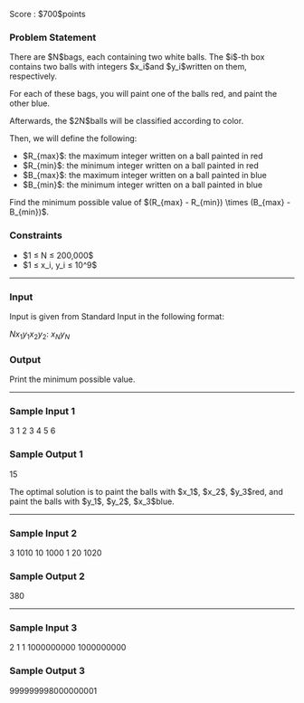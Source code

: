 
<div>

<span>

<span>

<p>
Score : $700$points
</p>

<div>

<section>

### **Problem Statement**

<p>
There are $N$bags, each containing two white balls. The $i$-th box contains two balls with integers $x_i$and $y_i$written on them, respectively.
</p>

<p>
For each of these bags, you will paint one of the balls red, and paint the other blue.
</p>

<p>
Afterwards, the $2N$balls will be classified according to color.
</p>

<p>
Then, we will define the following:
</p>

<ul>

<li>
$R_{max}$: the maximum integer written on a ball painted in red
</li>

<li>
$R_{min}$: the minimum integer written on a ball painted in red
</li>

<li>
$B_{max}$: the maximum integer written on a ball painted in blue
</li>

<li>
$B_{min}$: the minimum integer written on a ball painted in blue
</li>

</ul>

<p>
Find the minimum possible value of $(R_{max} - R_{min}) \times (B_{max} - B_{min})$.
</p>

</section>

</div>

<div>

<section>

### **Constraints**

<ul>

<li>
$1 ≤ N ≤ 200,000$
</li>

<li>
$1 ≤ x_i, y_i ≤ 10^9$
</li>

</ul>

</section>

</div>

---

<div>

<div>

<section>

### **Input**

<p>
Input is given from Standard Input in the following format:
</p>

<div>

$N$$x_1$$y_1$$x_2$$y_2$:
$x_N$$y_N$
</div>

</section>

</div>

<div>

<section>

### **Output**

<p>
Print the minimum possible value.
</p>

</section>

</div>

</div>

---

<div>

<section>

### **Sample Input 1**

<div>

3
1 2
3 4
5 6

</div>

</section>

</div>

<div>

<section>

### **Sample Output 1**

<div>

15

</div>

<p>
The optimal solution is to paint the balls with $x_1$, $x_2$, $y_3$red, and paint the balls with $y_1$, $y_2$, $x_3$blue.
</p>

</section>

</div>

---

<div>

<section>

### **Sample Input 2**

<div>

3
1010 10
1000 1
20 1020

</div>

</section>

</div>

<div>

<section>

### **Sample Output 2**

<div>

380

</div>

</section>

</div>

---

<div>

<section>

### **Sample Input 3**

<div>

2
1 1
1000000000 1000000000

</div>

</section>

</div>

<div>

<section>

### **Sample Output 3**

<div>

999999998000000001

</div>

</section>

</div>

</span>

</span>

</div>
